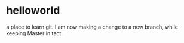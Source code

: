 # helloworld
a place to learn git.
I am now making a change to a new branch, while keeping Master in tact.
